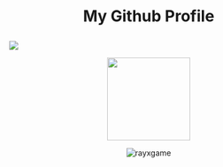 # <p align="center">My Github Profile</p>
### <a href="https://git.io/typing-svg">
  <img src="https://readme-typing-svg.herokuapp.com?color=00ff99&lines=Crown+Hat+Fam :3"/>
 </a>

<p align="center">
<img height="150px" src="https://lanyard-profile-readme.vercel.app/api/719751630077034569" />
</p>
<p align="center"> <img src="https://count.getloli.com/get/@rayxgame?theme=gelbooru" alt="rayxgame" /> </p>

